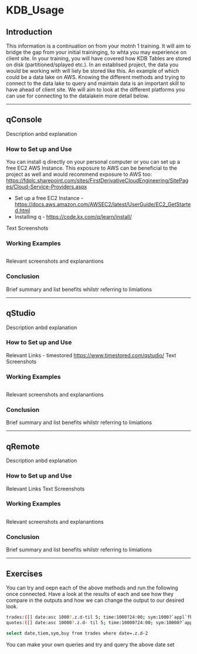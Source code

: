 # KDB_Usage
## Introduction
This information is a continuation on from your motnh 1 training. It will aim to bridge the gap from your initial traininging, to whta you may experience on client site. In your training, you will have covered how KDB Tables are stored on disk (partitioned/splayed etc.). In an establised project, the data you would be working with will liely be stored like this. An example of which could be a data lake on AWS. Knowing the different methods and trying to connect to the data lake to query and maintain data is an important skill to have ahead of client site. We will aim to look at the different platforms you can use for connecting to the datalakein more detail below.

___________________________________________________
## qConsole    
Description anbd explanation

### How to Set up and Use 
You can install q directly on your personal computer or you can set up a free EC2 AWS Instance. This exposure to AWS can be beneficial to the project as well and would recommend exposure to AWS too: https://fdplc.sharepoint.com/sites/FirstDerivativeCloudEngineering/SitePages/Cloud-Service-Providers.aspx

 - Set up a free EC2 Instance -  https://docs.aws.amazon.com/AWSEC2/latest/UserGuide/EC2_GetStarted.html
 - Installing q - https://code.kx.com/q/learn/install/

Text 
Screenshots

### Working Examples

``` sh

```
Relevant screenshots and explanantions

### Conclusion
Brief summary and list benefits whilstr referring to limiations 

___________________________________________________
## qStudio    
Description anbd explanation

### How to Set up and Use 

Relevant Links - timestored https://www.timestored.com/qstudio/
Text 
Screenshots

### Working Examples

``` sh

```
Relevant screenshots and explanantions

### Conclusion
Brief summary and list benefits whilstr referring to limiations 

___________________________________________________
## qRemote   
Description anbd explanation

### How to Set up and Use 

Relevant Links
Text 
Screenshots

### Working Examples

``` sh

```
Relevant screenshots and explanantions

### Conclusion
Brief summary and list benefits whilstr referring to limiations 

___________________________________________________
## Exercises

You can try and oepn each of the above methods and run the following once connected. Have a look at the results of each and see how they compare in the outputs and how we can change the output to our desired look.

``` sh
trades:([] date:asc 1000?.z.d-til 5; time:1000?24:00; sym:1000?`appl`fb`amzn`goog; side:1000?`Buy`Sell; price:99+1000?2f; size: 1000?1000)
quotes:([] date:asc 10000?.z.d- til 5; time:10000?24:00; sym:10000?`appl`fb`amzn`goog; bid:100-10000?1f; offer:100-1*10000?1f)

select date,tiem,sym,buy from trades where date=.z.d-2
```

You can make your own queries and try and query the above date set

